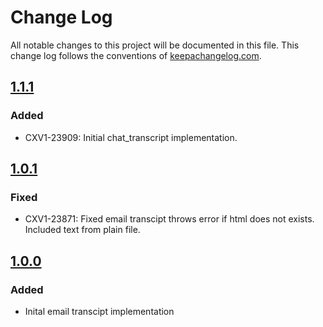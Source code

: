 # Change Log
All notable changes to this project will be documented in this file. This change log follows the conventions of [keepachangelog.com](http://keepachangelog.com/).


## [1.1.1](https://github.com/SerenovaLLC/transcripts-lambdas/compare/1.0.1...1.1.1)
### Added
- CXV1-23909: Initial chat_transcript implementation.
## [1.0.1](https://github.com/SerenovaLLC/transcripts-lambdas/compare/1.0.0...1.0.1)
### Fixed
- CXV1-23871: Fixed email transcipt throws error if html does not exists. Included text from plain file.
## [1.0.0](https://github.com/SerenovaLLC/transcripts-lambdas/compare/0f980eeee44589c7a22f264b4fb09a70c4540160...1.0.0)
### Added
- Inital email transcipt implementation
